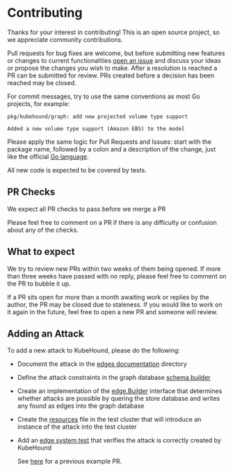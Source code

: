# Contributing

Thanks for your interest in contributing! This is an open source project, so we appreciate community contributions.

Pull requests for bug fixes are welcome, but before submitting new features or changes to current functionalities [open an issue](https://github.com/DataDog/KubeHound/issues/new)
and discuss your ideas or propose the changes you wish to make. After a resolution is reached a PR can be submitted for review. PRs created before a decision has been reached may be closed.

For commit messages, try to use the same conventions as most Go projects, for example:

```
pkg/kubehound/graph: add new projected volume type support

Added a new volume type support (Amazon EBS) to the model
```

Please apply the same logic for Pull Requests and Issues: start with the package name, followed by a colon and a description of the change, just like
the official [Go language](https://github.com/golang/go/pulls).

All new code is expected to be covered by tests.

## PR Checks

We expect all PR checks to pass before we merge a PR

Please feel free to comment on a PR if there is any difficulty or confusion about any of the checks.

## What to expect

We try to review new PRs within two weeks of them being opened. If more than three weeks have passed with no reply, please feel free to comment on the PR to bubble it up.

If a PR sits open for more than a month awaiting work or replies by the author, the PR may be closed due to staleness. If you would like to work on it again in the future, feel free to open a new PR and someone will review.

## Adding an Attack

To add a new attack to KubeHound, please do the following:

+ Document the attack in the [edges documentation](./docs/reference/attacks) directory
+ Define the attack constraints in the graph database [schema builder](./deployments/kubehound/graph/kubehound-db-init.groovy)
+ Create an implementation of the [edge.Builder](./pkg/kubehound/graph/edge/builder.go) interface that determines whether attacks are possible by quering the store database and writes any found as edges into the graph database
+ Create the [resources](./test/setup/test-cluster/attacks/) file in the test cluster that will introduce an instance of the attack into the test cluster 
+ Add an [edge system test](./test/system/graph_edge_test.go) that verifies the attack is correctly created by KubeHound
  
  See [here](https://github.com/DataDog/KubeHound/pull/68/files) for a previous example PR.
  